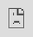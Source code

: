 ```yaml
---
title: 🏠首页
aliases: [🏠首页, 🏠]
tags: []
date created: 2023-01-05 21:40:54
date updated: 2023-01-05 21:46:46
---
```


# 🏠首页

<iframe src="http://history.imztj.cn" allow="fullscreen" style="height: 100%; width: 100%; position: absolute;top: 0; left: 0;border: 0;z-index:999;"></iframe>